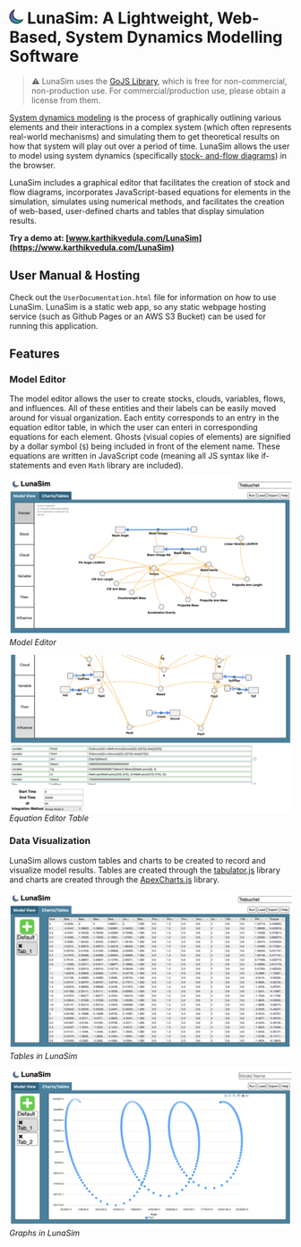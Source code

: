 # <img src="img/lunaLogo.svg" alt="drawing" width="25"/> LunaSim: A Lightweight, Web-Based, System Dynamics Modelling Software
> :warning: LunaSim uses the [GoJS Library](https://gojs.net/), which is free for non-commercial, non-production use.  For commercial/production use, please obtain a license from them.

[System dynamics modeling](https://systemdynamics.org/what-is-system-dynamics/) is the process of graphically outlining various elements and their interactions in a complex system (which often represents real-world mechanisms) and 
simulating them to get theoretical results on how that system will play out over a period of time. LunaSim allows the user to model using system dynamics (specifically [stock-
and-flow diagrams](https://thesystemsthinker.com/step-by-step-stocks-and-flows-converting-from-causal-loop-diagrams/)) in the browser.  

LunaSim includes a graphical editor that facilitates the creation of stock and flow diagrams, incorporates JavaScript-based equations for elements in the simulation, 
simulates using numerical methods, and facilitates the creation of web-based, user-defined charts and tables that display simulation results. 

**Try a demo at: [www.karthikvedula.com/LunaSim](https://www.karthikvedula.com/LunaSim)**

## User Manual & Hosting

Check out the `UserDocumentation.html` file for information on how to use LunaSim.  LunaSim is a static web app, so any static webpage hosting service (such as Github Pages or 
an AWS S3 Bucket) can be used for running this application.

## Features

### Model Editor

The model editor allows the user to create stocks, clouds, variables, flows, and influences.  All of these entities and their labels can be easily moved around for visual organization.
Each entity corresponds to an entry in the equation editor table, in which the user can enteri in corresponding equations for each element. Ghosts (visual copies of elements)
are signified by a dollar symbol (`$`) being included in front of the element name.  These equations are written in JavaScript code (meaning all JS syntax like if-statements and 
even `Math` library are included).

![Image](./img/modelView.png)
_Model Editor_

![Image](./img/EquationEditor.png)
_Equation Editor Table_

### Data Visualization

LunaSim allows custom tables and charts to be created to record and visualize model results.  Tables are created through the [tabulator.js](https://tabulator.info/) library and charts
are created through the [ApexCharts.js](https://apexcharts.com/) library.

![Image](./img/TableView3.png)
_Tables in LunaSim_

![Image](./img/GraphView1.png)
_Graphs in LunaSim_
